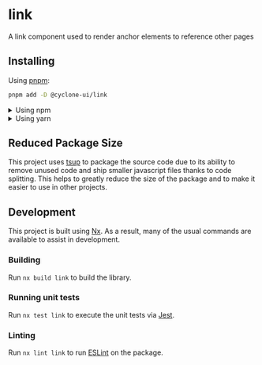 <!-- START header -->
<!-- END header -->

# link

A link component used to render anchor elements to reference other pages

<!-- START doctoc -->
<!-- END doctoc -->

## Installing

Using [pnpm](http://pnpm.io):

```bash
pnpm add -D @cyclone-ui/link
```

<details>
  <summary>Using npm</summary>

```bash
npm install -D @cyclone-ui/link
```

</details>

<details>
  <summary>Using yarn</summary>

```bash
yarn add -D @cyclone-ui/link
```

</details>

## Reduced Package Size

This project uses [tsup](https://tsup.egoist.dev/) to package the source code due to its ability to remove unused code and ship smaller javascript files thanks to code splitting. This helps to greatly reduce the size of the package and to make it easier to use in other projects.

## Development

This project is built using [Nx](https://nx.dev). As a result, many of the usual commands are available to assist in development.

### Building

Run `nx build link` to build the library.

### Running unit tests

Run `nx test link` to execute the unit tests via [Jest](https://jestjs.io).

### Linting

Run `nx lint link` to run [ESLint](https://eslint.org/) on the package.

<!-- START footer -->
<!-- END footer -->
